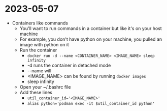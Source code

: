 # 2023-05-07

- Containers like commands
    - You'll want to run commands in a container but like it's on your host machine
    - For example, you don't have python on your machine, you pulled an image with python on it
    - Run the container
        - `docker run -d --name <CONTAINER_NAME> <IMAGE_NAME> sleep infinity`
        - -d runs the container in detached mode
        - --name will 
        - <IMAGE_NAME> can be found by running `docker images`
        - sleep infinity
    - Open your ~/.bashrc file
    - Add these lines
        - `util_container_id='<IMAGE_NAME>'`
        - `alias python='podman exec -it $util_container_id python'`